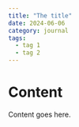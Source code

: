 ```yaml
---
title: "The title"
date: 2024-06-06
category: journal
tags: 
  - tag 1
  - tag 2
---
```


# Content

Content goes here.
